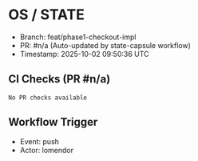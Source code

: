 # OS / STATE
- Branch: feat/phase1-checkout-impl
- PR: #n/a (Auto-updated by state-capsule workflow)
- Timestamp: 2025-10-02 09:50:36 UTC

## CI Checks (PR #n/a)
```
No PR checks available
```

## Workflow Trigger
- Event: push
- Actor: lomendor
